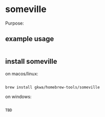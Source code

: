 # someville

Purpose:


## example usage

```bash


```

## install someville


on macos/linux:
```bash

brew install gkwa/homebrew-tools/someville

```


on windows:

```powershell

TBD

```
